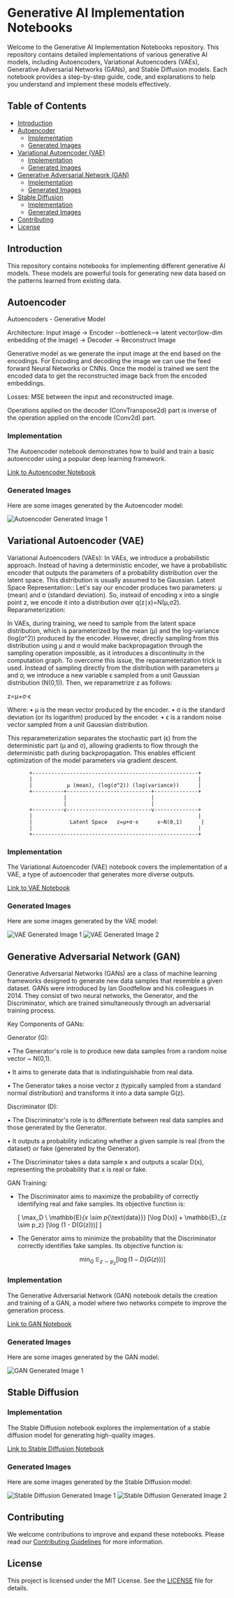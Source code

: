 # Generative AI Implementation Notebooks

Welcome to the Generative AI Implementation Notebooks repository. This repository contains detailed implementations of various generative AI models, including Autoencoders, Variational Autoencoders (VAEs), Generative Adversarial Networks (GANs), and Stable Diffusion models. Each notebook provides a step-by-step guide, code, and explanations to help you understand and implement these models effectively.

## Table of Contents

- [Introduction](#introduction)
- [Autoencoder](#autoencoder)
  - [Implementation](#implementation)
  - [Generated Images](#generated-images)
- [Variational Autoencoder (VAE)](#variational-autoencoder-vae)
  - [Implementation](#implementation-1)
  - [Generated Images](#generated-images-1)
- [Generative Adversarial Network (GAN)](#generative-adversarial-network-gan)
  - [Implementation](#implementation-2)
  - [Generated Images](#generated-images-2)
- [Stable Diffusion](#stable-diffusion)
  - [Implementation](#implementation-3)
  - [Generated Images](#generated-images-3)
- [Contributing](#contributing)
- [License](#license)

## Introduction

This repository contains notebooks for implementing different generative AI models. These models are powerful tools for generating new data based on the patterns learned from existing data.

## Autoencoder

Autoencoders - Generative Model

Architecture: Input image -> Encoder --bottleneck--> latent vector(low-dim enbedding of the image) -> Decoder -> Reconstruct Image

Generative model as we generate the input image at the end based on the encodings. For Encoding and decoding the image we can use the feed forward Neural Networks or CNNs.
Once the model is trained we sent the encoded data to get the reconstructed image back from the encoded embeddings.

Losses: MSE between the input and reconstructed image.

Operations applied on the decoder (ConvTranspose2d) part is inverse of the operation applied on the encode (Conv2d) part.

### Implementation

The Autoencoder notebook demonstrates how to build and train a basic autoencoder using a popular deep learning framework.

[Link to Autoencoder Notebook](https://colab.research.google.com/drive/1weOOJ2U9jZXr1YaoFSEu3eHdhxQzacQd)

### Generated Images

Here are some images generated by the Autoencoder model:

![Autoencoder Generated Image 1](Generated-Images/ae-gen.png)

## Variational Autoencoder (VAE)

Variational Autoencoders (VAEs): In VAEs, we introduce a probabilistic approach. Instead of having a deterministic encoder, we have a probabilistic encoder that outputs the parameters of a probability distribution over the latent space. This distribution is usually assumed to be Gaussian.
Latent Space Representation:: Let's say our encoder produces two parameters: μ (mean) and σ (standard deviation). So, instead of encoding x into a single point z, we encode it into a distribution over q(z∣x)=N(μ,σ2).
Reparameterization:

In VAEs, during training, we need to sample from the latent space distribution, which is parameterized by the mean (μ) and the log-variance (log(σ^2)) produced by the encoder. However, directly sampling from this distribution using μ and σ would make backpropagation through the sampling operation impossible, as it introduces a discontinuity in the computation graph. To overcome this issue, the reparameterization trick is used. Instead of sampling directly from the distribution with parameters μ and σ, we introduce a new variable ϵ sampled from a unit Gaussian distribution (N(0,1)). Then, we reparametrize z as follows:

z=μ+σ⋅ϵ

Where: • μ is the mean vector produced by the encoder. • σ is the standard deviation (or its logarithm) produced by the encoder. • ϵ is a random noise vector sampled from a unit Gaussian distribution.

This reparameterization separates the stochastic part (ϵ) from the deterministic part (μ and σ), allowing gradients to flow through the deterministic path during backpropagation. This enables efficient optimization of the model parameters via gradient descent.

           +-----------------------------------------------------+
           |                                                     |
           |           μ (mean), (log(σ^2)) (log(variance))      |
           +----------+---------------------------+--------------+
                      |                           |
                      |                           |
           +----------v---------------------------v--------------+
           |                                                     |
           |            Latent Space   z=μ+σ⋅ϵ      ϵ~N(0,1)      |
           |                                                     |
           +-----------------------------------------------------+

### Implementation

The Variational Autoencoder (VAE) notebook covers the implementation of a VAE, a type of autoencoder that generates more diverse outputs.

[Link to VAE Notebook](https://colab.research.google.com/drive/1TZlv26cq3QIUJJ2E3LcVTQVq7c0gk8n4#scrollTo=ZELxFOEhuHlW)

### Generated Images

Here are some images generated by the VAE model:

![VAE Generated Image 1](images/vae_generated_1.png)
![VAE Generated Image 2](images/vae_generated_2.png)

## Generative Adversarial Network (GAN)

Generative Adversarial Networks (GANs) are a class of machine learning frameworks designed to generate new data samples that resemble a given dataset. GANs were introduced by Ian Goodfellow and his colleagues in 2014. They consist of two neural networks, the Generator, and the Discriminator, which are trained simultaneously through an adversarial training process.

Key Components of GANs:

Generator (G):

• The Generator's role is to produce new data samples from a random noise vector ~ N(0,1).

• It aims to generate data that is indistinguishable from real data.

• The Generator takes a noise vector z (typically sampled from a standard normal distribution) and transforms it into a data sample G(z).

Discriminator (D):

• The Discriminator's role is to differentiate between real data samples and those generated by the Generator.

• It outputs a probability indicating whether a given sample is real (from the dataset) or fake (generated by the Generator).

• The Discriminator takes a data sample x and outputs a scalar D(x), representing the probability that x is real or fake.

GAN Training:

- The Discriminator aims to maximize the probability of correctly identifying real and fake samples. Its objective function is:

  \[
  \max_D \ \mathbb{E}_{x \sim p_{\text{data}}} [\log D(x)] + \mathbb{E}_{z \sim p_z} [\log (1 - D(G(z)))]
  \]

- The Generator aims to minimize the probability that the Discriminator correctly identifies fake samples. Its objective function is:

  $$
  \min_G \ \mathbb{E}_{z \sim p_z} [\log (1 - D(G(z)))]
  $$

### Implementation

The Generative Adversarial Network (GAN) notebook details the creation and training of a GAN, a model where two networks compete to improve the generation process.

[Link to GAN Notebook](https://colab.research.google.com/drive/1P47zGtWIdbGcycXHIGeQNUH1mZWbaGRO#scrollTo=HGbmc8lFJcUQ)

### Generated Images

Here are some images generated by the GAN model:

![GAN Generated Image 1](Generated-Images/GAN-gen.png)


## Stable Diffusion

### Implementation

The Stable Diffusion notebook explores the implementation of a stable diffusion model for generating high-quality images.

[Link to Stable Diffusion Notebook](https://colab.research.google.com/drive/1GgSaq88PPBMTow_rkMKX_LNydPfhIY7X#scrollTo=fbs6rWmG6DZD)

### Generated Images

Here are some images generated by the Stable Diffusion model:

![Stable Diffusion Generated Image 1](images/stable_diffusion_generated_1.png)
![Stable Diffusion Generated Image 2](images/stable_diffusion_generated_2.png)

## Contributing

We welcome contributions to improve and expand these notebooks. Please read our [Contributing Guidelines](CONTRIBUTING.md) for more information.

## License

This project is licensed under the MIT License. See the [LICENSE](LICENSE) file for details.
